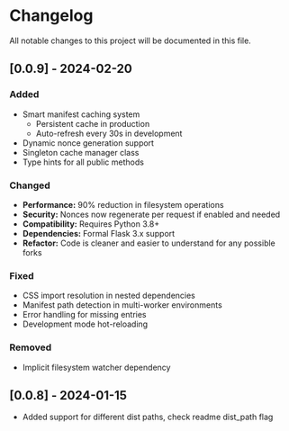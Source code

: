 # Changelog

All notable changes to this project will be documented in this file.

## [0.0.9] - 2024-02-20

### Added
- Smart manifest caching system
  - Persistent cache in production
  - Auto-refresh every 30s in development
- Dynamic nonce generation support
- Singleton cache manager class
- Type hints for all public methods

### Changed
- **Performance:** 90% reduction in filesystem operations
- **Security:** Nonces now regenerate per request if enabled and needed
- **Compatibility:** Requires Python 3.8+
- **Dependencies:** Formal Flask 3.x support
- **Refactor:** Code is cleaner and easier to understand for any possible forks

### Fixed
- CSS import resolution in nested dependencies
- Manifest path detection in multi-worker environments
- Error handling for missing entries
- Development mode hot-reloading

### Removed
- Implicit filesystem watcher dependency

## [0.0.8] - 2024-01-15
- Added support for different dist paths, check readme dist_path flag


